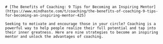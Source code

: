 
    # [The Benefits of Coaching: 9 Tips for Becoming an Inspiring Mentor](https://www.mindhaste.com/t/coaching/the-benefits-of-coaching-9-tips-for-becoming-an-inspiring-mentor-425)

    Seeking to motivate and encourage those in your circle? Coaching is a powerful way to help people realize their full potential and tap into their inner greatness. Here are nine strategies to become an inspiring mentor and unlock the advantages of coaching.
    